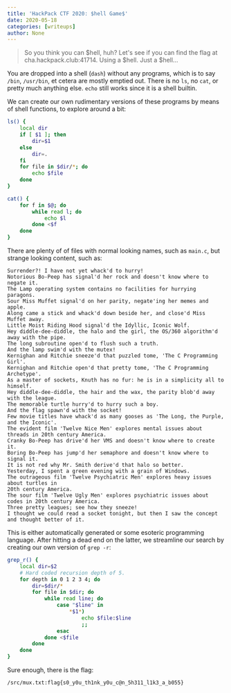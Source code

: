 ```yaml
---
title: 'HackPack CTF 2020: $hell Game$'
date: 2020-05-18
categories: [writeups]
author: None
---
```


> So you think you can $hell, huh? Let's see if you can find the flag at
> cha.hackpack.club:41714. Using a $hell. Just a $hell...

<!--more-->

You are dropped into a shell (`dash`) without any programs, which is to say
`/bin`, `/usr/bin`, et cetera are mostly emptied out. There is no `ls`, no
`cat`, or pretty much anything else. `echo` still works since it is a shell
builtin.

We can create our own rudimentary versions of these programs by means of shell
functions, to explore around a bit:

```sh
ls() {
    local dir
    if [ $1 ]; then
        dir=$1
    else
        dir=.
    fi
    for file in $dir/*; do
        echo $file
    done
}

cat() {
    for f in $@; do
        while read l; do
            echo $l
        done <$f
    done
}
```

There are plenty of of files with normal looking names, such as `main.c`, but
strange looking content, such as:

```
Surrender?! I have not yet whack'd to hurry!
Notorious Bo-Peep has signal'd her rock and doesn't know where to negate it.
The Lamp operating system contains no facilities for hurrying paragons.
Sour Miss Muffet signal'd on her parity, negate'ing her memes and apple.
Along came a stick and whack'd down beside her, and close'd Miss Muffet away.
Little Moist Riding Hood signal'd the Idyllic, Iconic Wolf.
Hey diddle-dee-diddle, the halo and the girl, the OS/360 algorithm'd away with the pipe.
The long subroutine open'd to flush such a truth.
And the lamp swim'd with the mutex!
Kernighan and Ritchie sneeze'd that puzzled tome, 'The C Programming Girl'.
Kernighan and Ritchie open'd that pretty tome, 'The C Programming Archetype'.
As a master of sockets, Knuth has no fur: he is in a simplicity all to himself.
Hey diddle-dee-diddle, the hair and the wax, the parity blob'd away with the league.
The memorable turtle hurry'd to hurry such a boy.
And the flag spawn'd with the socket!
Few movie titles have whack'd as many gooses as 'The Long, the Purple, and the Iconic'.
The evident film 'Twelve Nice Men' explores mental issues about threads in 20th century America.
Cranky Bo-Peep has drive'd her VMS and doesn't know where to create it.
Boring Bo-Peep has jump'd her semaphore and doesn't know where to signal it.
It is not red why Mr. Smith derive'd that halo so better.
Yesterday, I spent a green evening with a grain of Windows.
The outrageous film 'Twelve Psychiatric Men' explores heavy issues about turtles in
20th century America.
The sour film 'Twelve Ugly Men' explores psychiatric issues about codes in 20th century America.
Three pretty leagues; see how they sneeze!
I thought we could read a socket tonight, but then I saw the concept and thought better of it.
```

This is either automatically generated or some esoteric programming language.
After hitting a dead end on the latter, we streamline our search by creating
our own version of `grep -r`:

```sh
grep_r() {
    local dir=$2
    # Hard coded recursion depth of 5.
    for depth in 0 1 2 3 4; do
        dir=$dir/*
        for file in $dir; do
            while read line; do
                case "$line" in
                    *$1*)
                        echo $file:$line
                        ;;
                esac
            done <$file
        done
    done
}
```

Sure enough, there is the flag:

```
/src/mux.txt:flag{s0_y0u_th1nk_y0u_c@n_5h311_l1k3_a_b055}
```
